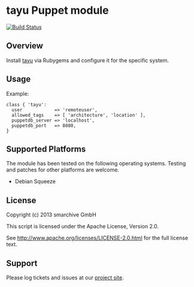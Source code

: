 tayu Puppet module
==================

[![Build Status](https://secure.travis-ci.org/smarchive/puppet-tayu.png)](http://travis-ci.org/smarchive/puppet-tayu)

Overview
--------

Install [tayu](https://github.com/sirhopcount/tayu) via Rubygems and configure it for the specific system.

Usage
-----

Example:

    class { 'tayu':
      user            => 'remoteuser',
      allowed_tags    => [ 'architecture', 'location' ],
      puppetdb_server => 'localhost',
      puppetdb_port   => 8080,
    }

Supported Platforms
-------------------

The module has been tested on the following operating systems. Testing and patches for other platforms are welcome.

* Debian Squeeze

License
-------

Copyright (c) 2013 smarchive GmbH

This script is licensed under the Apache License, Version 2.0.

See http://www.apache.org/licenses/LICENSE-2.0.html for the full license text.

Support
-------

Please log tickets and issues at our [project site](https://github.com/smarchive/puppet-tayu/issues).
